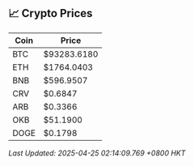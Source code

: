 ## 📈 Crypto Prices

| Coin | Price |
| ---- | ----- |
| BTC | $93283.6180 |
| ETH | $1764.0403 |
| BNB | $596.9507 |
| CRV | $0.6847 |
| ARB | $0.3366 |
| OKB | $51.1900 |
| DOGE | $0.1798 |

_Last Updated: 2025-04-25 02:14:09.769 +0800 HKT_